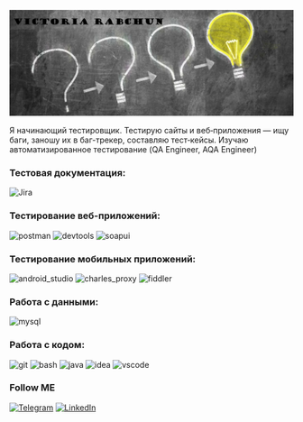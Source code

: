 [![Header](https://github.com/rbchn90v/rbchn90v/blob/main/assets/1005555b.jpg)](https://www.linkedin.com/in/viktoryiarabchun/?locale=en_US)


Я начинающий тестировщик. Тестирую сайты и веб‑приложения — ищу баги, заношу их в баг-трекер, составляю тест‑кейсы. Изучаю автоматизированное тестирование (QA Engineer, AQA Engineer)

### Тестовая документация:

![Jira](https://img.shields.io/badge/-Jira-255C37)


### Тестирование веб-приложений:

![postman](https://img.shields.io/badge/-postman-255C37)
![devtools](https://img.shields.io/badge/-devtools-255C37)
![soapui](https://img.shields.io/badge/-soapui-255C37)


### Тестирование мобильных приложений:

![android_studio](https://img.shields.io/badge/-android_studio-255C37)
![charles_proxy](https://img.shields.io/badge/-charles_proxy-255C37)
![fiddler](https://img.shields.io/badge/-fiddler-255C37)

### Работа с данными:

![mysql](https://img.shields.io/badge/-mysql-255C37)

### Работа с кодом:

![git](https://img.shields.io/badge/-git-255C37)
![bash](https://img.shields.io/badge/-bash-255C37)
![java](https://img.shields.io/badge/-java-255C37)
![idea](https://img.shields.io/badge/-idea-255C37)
![vscode](https://img.shields.io/badge/-vscode-255C37)


### Follow ME
[![Telegram](https://img.shields.io/badge/-Telegram-255C37)](https://t.me/rbchn90v)
[![LinkedIn](https://img.shields.io/badge/-LinkedIn-255C37)](https://www.linkedin.com/in/viktoryiarabchun/?locale=en_US)
